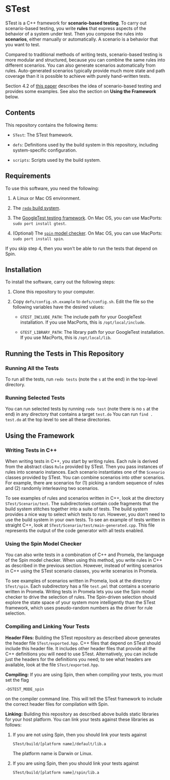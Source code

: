 # STest

STest is a C++ framework for **scenario-based testing**.
To carry out scenario-based testing, you write **rules** that
express aspects of the behavior of a system under test.
Then you compose the rules into **scenarios**, either manually or
automatically. A scenario is a behavior that you want to test.

Compared to traditional methods of writing tests, scenario-based
testing is more modular and structured, because you can combine the
same rules into different scenarios.
You can also generate scenarios automatically from rules.
Auto-generated scenarios typically provide much more state and
path coverage than it is possible to achieve with purely hand-written tests.

Section 4.2 of [this paper](https://digitalcommons.usu.edu/smallsat/2018/all2018/328/)
describes the idea of scenario-based testing and provides some
examples.
See also the section on **Using the Framework** below.

## Contents

This repository contains the following items:

* `STest`: The STest framework.

* `defs`: Definitions used by the build system in this repository,
including system-specific configuration.

* `scripts`: Scripts used by the build system.

## Requirements

To use this software, you need the following:

1. A Linux or Mac OS environment.

2. The [`redo` build system](https://github.com/bocchino/redo).

3. The [GoogleTest testing framework](https://github.com/google/googletest).
   On Mac OS, you can use MacPorts: `sudo port install gtest`.

4. (Optional) The [`spin` model checker](http://spinroot.com/spin/whatispin.html).
   On Mac OS, you can use MacPorts: `sudo port install spin`.

If you skip step 4, then you won't be able to run the tests that depend
on Spin.

## Installation

To install the software, carry out the following steps:

1. Clone this repository to your computer.

2. Copy `defs/config.sh.example` to `defs/config.sh`.
   Edit the file so the following variables have the desired values:

   * `GTEST_INCLUDE_PATH`: The include path for your GoogleTest installation.
     If you use MacPorts, this is `/opt/local/include`.

   * `GTEST_LIBRARY_PATH`: The library path for your GoogleTest installation.
     If you use MacPorts, this is `/opt/local/lib`.

## Running the Tests in This Repository

### Running All the Tests

To run all the tests, run `redo tests` (note the `s` at the end)
in the top-level directory.

### Running Selected Tests

You can run selected tests by running `redo test` (note there is
no `s` at the end) in any directory that contains a target `test.do`
You can run `find . test.do` at the top level to see all these
directories.

## Using the Framework

### Writing Tests in C++

When writing tests in C++, you start by writing rules.
Each rule is derived from the abstract class `Rule` provided by STest.
Then you pass instances of rules into scenario instances.
Each scenario instantiates one of the `Scenario` classes provided
by STest.
You can combine scenarios into other scenarios.
For example, there are scenarios for (1) picking a random sequence of
rules and (2) randomly interleaving two scenarios.

To see examples of rules and scenarios written in C++, look at the directory
`STest/Scenario/test`. The subdirectories contain
code fragments that the build system stitches together into a suite of
tests. The build system provides a nice way to select
which tests to run. However, you don't need to use the
build system in your own tests. To see an example of tests written in straight
C++, look at `STest/Scenario/test/main-generated.cpp`. This file
represents the output of the code generator with all tests enabled.

### Using the Spin Model Checker

You can also write tests in a combination of C++ and Promela, the
language of the Spin model checker.
When using this method, you write rules in C++ as described in
the previous section.
However, instead of writing scenarios in C++ using the STest scenario
classes, you write scenarios in Promela.

To see examples of scenarios written in Promela, look at the directory
`STest/spin`. Each subdirectory has a file `test.pml` that contains
a scenario written in Promela.
Writing tests in Promela lets you use the Spin model checker to drive
the selection of rules. The Spin-driven selection should explore the
state space of your system more intelligently than the STest framework,
which uses pseudo-random numbers as the driver for rule selection.

### Compiling and Linking Your Tests

**Header Files:**
Building the STest repository as described above generates the
header file `STest/exported.hpp`.
C++ files that depend on STest should include this header file.
It includes other header files that provide all
the C++ definitions you will need to use STest. Alternatively, you
can include just the headers for the definitions you need; to see what
headers are available, look at the file `STest/exported.hpp`.

**Compiling:** If you are using Spin, then when compiling your tests,
you must set the flag
```
-DSTEST_MODE_spin
```
on the compiler command line. This will tell the STest framework to include
the correct header files for compilation with Spin.

**Linking:** Building this repository as described above builds static
libraries for your host platform.
You can link your tests against these libraries as follows:

1. If you are not using Spin, then you should link your tests against
   ```
   STest/build/[platform name]/default/lib.a
   ```
   The platform name is Darwin or Linux.

2. If you are using Spin, then you should link your tests against
   ```
   STest/build/[platform name]/spin/lib.a
   ```

